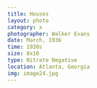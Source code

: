 ```yaml
---
title: Houses
layout: photo
category: x
photographer: Walker Evans
date: March, 1936
time: 1930s
size: 8x10
type: Nitrate Negative
location: Atlanta, Georgia
img: image24.jpg
---
```


